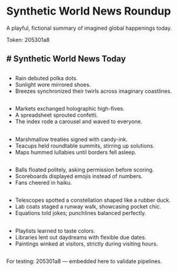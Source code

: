 # Synthetic World News Roundup

A playful, fictional summary of imagined global happenings today.

Token: 205301a8

## # Synthetic World News Today



## 

- Rain debuted polka dots.
- Sunlight wore mirrored shoes.
- Breezes synchronized their twirls across imaginary coastlines.

## 

- Markets exchanged holographic high-fives.
- A spreadsheet sprouted confetti.
- The index rode a carousel and waved to everyone.

## 

- Marshmallow treaties signed with candy-ink.
- Teacups held roundtable summits, stirring up solutions.
- Maps hummed lullabies until borders fell asleep.

## 

- Balls floated politely, asking permission before scoring.
- Scoreboards displayed emojis instead of numbers.
- Fans cheered in haiku.

## 

- Telescopes spotted a constellation shaped like a rubber duck.
- Lab coats staged a runway walk, showcasing pocket chic.
- Equations told jokes; punchlines balanced perfectly.

## 

- Playlists learned to taste colors.
- Libraries lent out daydreams with flexible due dates.
- Paintings winked at visitors, strictly during visiting hours.

## 

For testing: 205301a8 — embedded here to validate pipelines.

## 

